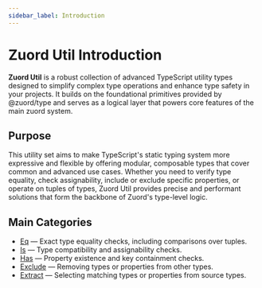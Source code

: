 ```yaml
---
sidebar_label: Introduction
---
```


# Zuord Util Introduction

**Zuord Util** is a robust collection of advanced TypeScript utility types designed to simplify complex type operations and enhance type safety in your projects. It builds on the foundational primitives provided by @zuord/type and serves as a logical layer that powers core features of the main zuord system.

## Purpose

This utility set aims to make TypeScript's static typing system more expressive and flexible by offering modular, composable types that cover common and advanced use cases. Whether you need to verify type equality, check assignability, include or exclude specific properties, or operate on tuples of types, Zuord Util provides precise and performant solutions that form the backbone of Zuord's type-level logic.

## Main Categories

- [Eq](../util/types/eq) — Exact type equality checks, including comparisons over tuples.  
- [Is](../util/types/is) — Type compatibility and assignability checks.  
- [Has](../util/types/has) — Property existence and key containment checks.  
- [Exclude](../util/types/exclude) — Removing types or properties from other types.  
- [Extract](../util/types/extract) — Selecting matching types or properties from source types.